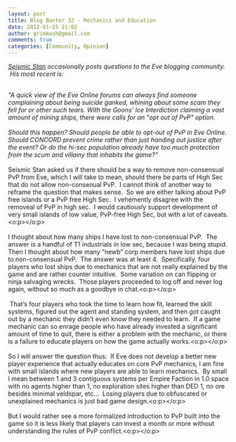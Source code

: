 ```yaml
---
layout: post
title: Blog Banter 32 - Mechanics and Education
date: 2012-01-25 21:02
author: grimmash@gmail.com
comments: true
categories: [Community, Opinion]
---
```

<i><a href="http://freebooted.blogspot.com/" target="_blank">Seismic Stan</a> occasionally posts questions to the Eve blogging community. &nbsp;His most recent is:</i><br /><br /><div><i>"A quick view of the Eve Online forums can always find someone complaining about being suicide ganked, whining about some scam they fell for or other such tears. With the Goons' Ice Interdiction claiming a vast amount of mining ships, there were calls for an "opt out of PvP" option.&nbsp;</i></div><div><i><br /></i></div><div><i>Should this happen? Should people be able to opt-out of PvP in Eve Online. Should CONCORD prevent crime rather than just handing out justice after the event? Or do the hi-sec population already have too much protection from the scum and villainy that inhabits the game?"</i></div><br /><div>Seismic Stan asked us if there should be a way to remove non-consensual PvP from Eve, which I will take to mean, should there be parts of High Sec that do not allow non-consenual PvP.&nbsp; I cannot think of another way to reframe the question that makes sense.&nbsp; So we are either talking about PvP free islands or a PvP free High Sec.&nbsp; I vehemently disagree with the removeal of PvP in high sec.&nbsp; I would cautiously support development of very small islands of low value, PvP-free High Sec, but with a lot of caveats.<o:p></o:p></div><div><br /></div><div>I thought about how many ships I have lost to non-consensual PvP.&nbsp; The answer is a handful of T1 industrials in low sec, because I was being stupid.&nbsp; Then I thought about how many “newb” corp members have lost ships due to non-consensual PvP.&nbsp; The answer was at least 4.&nbsp; Specifically, four players who lost ships due to mechanics that are not really explained by the game and are rather counter intuitive.&nbsp; Some variation on can flipping or ninja salvaging wrecks.&nbsp; Those players proceeded to log off and never log again, without so much as a goodbye in chat.<o:p></o:p></div><div><br /></div><div>&nbsp;That’s four players who took the time to learn how fit, learned the skill systems, figured out the agent and standing system, and then got caught out by a mechanic they didn’t even know they needed to learn.&nbsp; If a game mechanic can so enrage people who have already invested a significant amount of time to quit, there is either a problem with the mechanic, or there is a failure to educate players on how the game actually works.<o:p></o:p></div><div><br /></div><div>So I will answer the question thus:&nbsp; If Eve does not develop a better new player experience that actually educates on core PvP mechanics, I am fine with small islands where new players are able to learn mechanics.&nbsp; By small I mean between 1 and 3 contiguous systems per Empire Faction in 1.0 space with no agents higher than 1, no exploration sites higher than DED 1, no ore besides minimal veldspar, etc…&nbsp; Losing players due to obfuscated or unexplained mechanics is just bad game design.<o:p></o:p></div><div><br /></div><div>But I would rather see a more formalized introduction to PvP built into the game so it is less likely that players can invest a month or more without understanding the rules of PvP conflict.<o:p></o:p></div>
